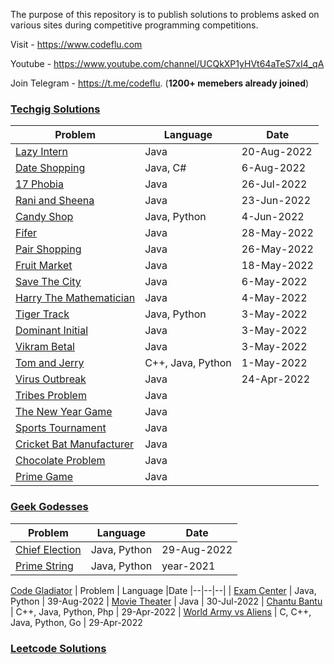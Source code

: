 

The purpose of this repository is to publish solutions to problems asked on various sites during competitive programming competitions.

Visit - https://www.codeflu.com

Youtube - https://www.youtube.com/channel/UCQkXP1yHVt64aTeS7xI4_qA

Join Telegram - https://t.me/codeflu. (**1200+ memebers already joined**)

### [Techgig Solutions](https://github.com/code-flu/problems/tree/main/techgig)

| Problem | Language |Date
|--|--|--|
| [Lazy Intern](https://github.com/code-flu/problems/tree/main/techgig/lazy_intern) | Java | 20-Aug-2022
| [Date Shopping](https://github.com/code-flu/problems/tree/main/techgig/date_shopping) | Java, C# | 6-Aug-2022
| [17 Phobia](https://github.com/code-flu/problems/tree/main/techgig/17_phobia) | Java | 26-Jul-2022
| [Rani and Sheena](https://github.com/code-flu/problems/tree/main/techgig/rani_and_sheena) | Java | 23-Jun-2022
| [Candy Shop](https://github.com/code-flu/problems/tree/main/techgig/candy%20shop) | Java, Python | 4-Jun-2022
| [Fifer](https://github.com/code-flu/problems/tree/main/techgig/fifer) | Java | 28-May-2022
| [Pair Shopping](https://github.com/code-flu/problems/tree/main/techgig/pair_shopping) | Java | 26-May-2022
| [Fruit Market](https://github.com/code-flu/problems/tree/main/techgig/fruit_market) | Java | 18-May-2022
| [Save The City](https://github.com/code-flu/problems/tree/main/techgig/save_the_city) | Java | 6-May-2022
| [Harry The Mathematician](https://github.com/code-flu/problems/tree/main/techgig/harry_the_mathematician) | Java | 4-May-2022
| [Tiger Track](https://github.com/code-flu/problems/tree/main/techgig/tiger_track) | Java, Python | 3-May-2022
| [Dominant Initial](https://github.com/code-flu/problems/tree/main/techgig/dominant_initial) | Java | 3-May-2022
| [Vikram Betal](https://github.com/code-flu/problems/tree/main/techgig/vikram_betal) | Java | 3-May-2022
| [Tom and Jerry](https://github.com/code-flu/problems/tree/main/techgig/tom_and_jerry) | C++, Java, Python | 1-May-2022
| [Virus Outbreak](https://github.com/code-flu/problems/tree/main/techgig/virus_outbreak) | Java | 24-Apr-2022
| [Tribes Problem](https://github.com/code-flu/problems/tree/main/techgig/tribes_problem) | Java |
| [The New Year Game](https://github.com/code-flu/problems/tree/main/techgig/the_new_year_game) | Java |
| [Sports Tournament](https://github.com/code-flu/problems/tree/main/techgig/sports_tournament) | Java |
| [Cricket Bat Manufacturer](https://github.com/code-flu/problems/tree/main/techgig/cricket_bat_manufacturer) | Java |
| [Chocolate Problem](https://github.com/code-flu/problems/tree/main/techgig/chocolate_problem) | Java |
| [Prime Game](https://github.com/code-flu/problems/tree/main/techgig/prime_game) | Java |

### [Geek Godesses](https://github.com/code-flu/problems/tree/main/geek-godesses)
| Problem | Language |Date
|--|--|--|
| [Chief Election](https://github.com/code-flu/problems/tree/main/geek-godesses/2022/chief_election) | Java, Python | 29-Aug-2022
| [Prime String](https://github.com/code-flu/problems/tree/main/geek-godesses/2021/prime_string) | Java, Python | year-2021

[Code Gladiator](https://github.com/code-flu/problems/tree/main/code-gladiator) 
| Problem | Language |Date
|--|--|--|
|  [Exam Center](https://github.com/code-flu/problems/tree/main/code-gladiator/2022/exam_center) | Java, Python | 39-Aug-2022
|  [Movie Theater](https://github.com/code-flu/problems/tree/main/code-gladiator/2022/movie_theater) | Java | 30-Jul-2022
|  [Chantu Bantu](https://github.com/code-flu/problems/tree/main/code-gladiator/2022/chantu_bantu) | C++, Java, Python, Php | 29-Apr-2022
| [World Army vs Aliens](https://github.com/code-flu/problems/tree/main/code-gladiator/2022/world_army_vs_aliens) | C, C++, Java, Python, Go | 29-Apr-2022

### [Leetcode Solutions](https://github.com/code-flu/problems/tree/main/leetcode) 

